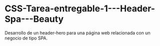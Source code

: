 # CSS-Tarea-entregable-1---Header-Spa---Beauty
Desarrollo de un header-hero para una página web relacionada con un negocio de tipo SPA.
